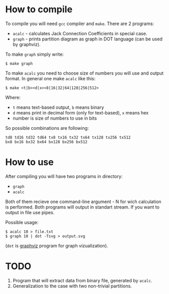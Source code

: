 # How to compile

To compile you will need `gcc` compiler and `make`. There are 2 programs:

- `acalc` - calculates Jack Connection Coefficients in special case.
- `graph` - prints partition diagram as graph in DOT language (can be used by graphviz).
	
To make `graph` simply write:
```
$ make graph
```

To make `acalc` you need to choose size of numbers you will use and output format.
In general one make `acalc` like this:
```
$ make <t|b><d|x><8|16|32|64|128|256|512>
``` 

Where:

- `t` means text-based output, `b` means binary
- `d` means print in decimal form (only for text-based), `x` means hex
- number is size of numbers to use in bits

So possible combinations are following:
```
td8 td16 td32 td64 tx8 tx16 tx32 tx64 tx128 tx256 tx512
bx8 bx16 bx32 bx64 bx128 bx256 bx512
```

# How to use

After compiling you will have two programs in directory:

- `graph`
- `acalc`

Both of them recieve one command-line argument - N for wich calculation is performed.
Both programs will output in standart stream. If you want to output in file use pipes.

Possible usage:
```
$ acalc 10 > file.txt
$ graph 10 | dot -Tsvg > output.svg
```
(`dot` is [graphviz](https://graphviz.org/) program for graph vizualization).

# TODO

1. Program that will extract data from binary file, generated by `acalc`.
2. Generalization to the case with two non-trivial partitions.